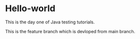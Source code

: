 # Hello-world

This is the day one of Java testing tutorials.
 
 
This is the feature branch which is devloped from main branch.
